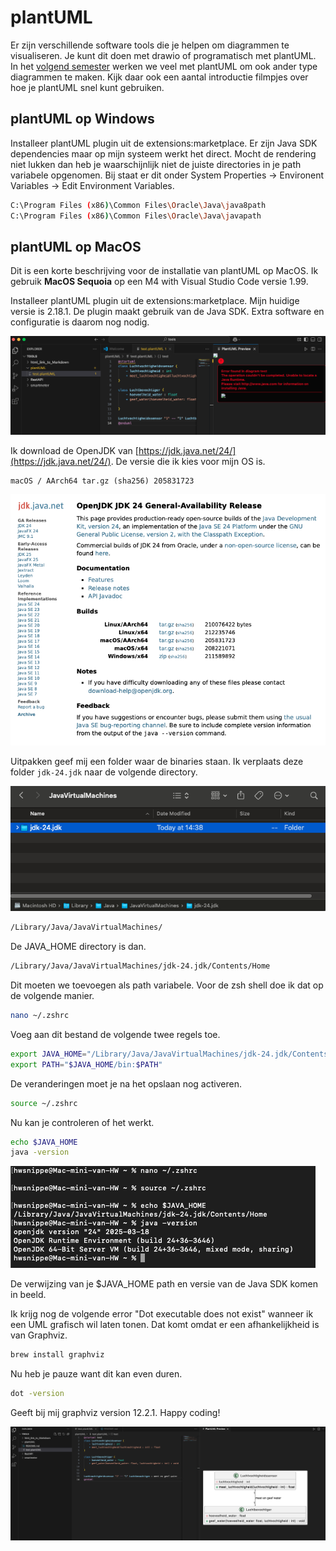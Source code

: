 # plantUML

Er zijn verschillende software tools die je helpen om diagrammen te visualiseren. Je kunt dit doen met drawio of programatisch met plantUML. In het [volgend semester](https://github.com/HU-TI-DEV/TI-S3/tree/main/software/modelleren/plantuml) werken we veel met plantUML om ook ander type diagrammen te maken. Kijk daar ook een aantal introductie filmpjes over hoe je plantUML snel kunt gebruiken.

## plantUML op Windows

Installeer plantUML plugin uit de extensions:marketplace. Er zijn Java SDK dependencies maar op mijn systeem werkt het direct. Mocht de rendering niet lukken dan heb je waarschijnlijk niet de juiste directories in je path variabele opgenomen. Bij staat er dit onder System Properties -> Environent Variables -> Edit Environment Variables.

```bash
C:\Program Files (x86)\Common Files\Oracle\Java\java8path
C:\Program Files (x86)\Common Files\Oracle\Java\javapath
```

## plantUML op MacOS

Dit is een korte beschrijving voor de installatie van plantUML op MacOS. Ik gebruik **MacOS Sequoia** op een M4 with Visual Studio Code versie 1.99.

Installeer plantUML plugin uit de extensions:marketplace. Mijn huidige versie is 2.18.1. De plugin maakt gebruik van de Java SDK. Extra software en configuratie is daarom nog nodig.

![plantUML](./img/plantUML01.png)

 Ik download de OpenJDK van [https://jdk.java.net/24/](https://jdk.java.net/24/). De versie die ik kies voor mijn OS is.

    macOS / AArch64	tar.gz (sha256)	205831723

![plantUML](./img/plantUML02.png)

Uitpakken geef mij een folder waar de binaries staan. Ik verplaats deze folder `jdk-24.jdk` naar de volgende directory.

![plantUML](./img/plantUML03.png)

```bash
/Library/Java/JavaVirtualMachines/
```

De JAVA_HOME directory is dan.

```bash
/Library/Java/JavaVirtualMachines/jdk-24.jdk/Contents/Home
```

Dit moeten we toevoegen als path variabele. Voor de zsh shell doe ik dat op de volgende manier.

```bash
nano ~/.zshrc
```

Voeg aan dit bestand de volgende twee regels toe.

```bash
export JAVA_HOME="/Library/Java/JavaVirtualMachines/jdk-24.jdk/Contents/Home"
export PATH="$JAVA_HOME/bin:$PATH"
```

De veranderingen moet je na het opslaan nog activeren.

```bash
source ~/.zshrc
```

Nu kan je controleren of het werkt.

```bash
echo $JAVA_HOME
java -version
```

![plantUML](./img/plantUML04.png)

De verwijzing van je $JAVA_HOME path en versie van de Java SDK komen in beeld.

Ik krijg nog de volgende error "Dot executable does not exist" wanneer ik een UML grafisch wil laten tonen. Dat komt omdat er een afhankelijkheid is van Graphviz.

```bash
brew install graphviz
```
Nu heb je pauze want dit kan even duren.

```bash
dot -version
```

Geeft bij mij graphviz version 12.2.1. Happy coding!

![plantUML](./img/plantUML05.png)


